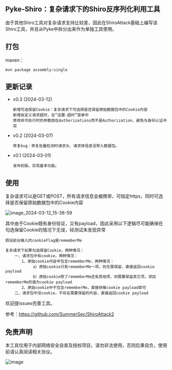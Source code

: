 ## Pyke-Shiro：复杂请求下的Shiro反序列化利用工具

由于其他Shiro工具对复杂请求支持比较差，因此在ShiroAttack基础上编写该Shiro工具，并且从Pyke中拆分出来作为单独工具使用。

## 打包

maven：

```
mvn package assembly:single
```

## 更新记录
- v0.3 (2024-03-12)

      新增可选保留Cookie：复杂请求下可选择是否保留原始数据包中的Cookie内容
      新增自定义请求超时，在“设置-超时”菜单中
      修改命令执行时的参数放在Authorizations而不是Authorization，避免与身份认证冲突

- v0.2 (2024-03-07)

      修复bug：修复批量检测时请求头、请求体信息没带入数据包。

- v0.1 (2024-03-01)

      发布初版，实现基本功能。

## 使用
复杂请求可以是GET或POST，所有请求信息会被携带，可指定https，同时可选择是否保留原始数据包中的Cookie内容


![image_2024-03-12_15-38-59](https://github.com/sma11new/Pyke-Shiro/assets/53944964/d16a17a4-d286-48dd-908e-ac9ea7dc9f9e)



其中由于Cookie既有身份验证，又有payload，因此采用以下逻辑尽可能确保在勾选保留Cookie的情况下无误，经测试未发现异常

```
假设前台输入的cookieFlag是rememberMe

复杂请求下如果勾选保留Cookie，两种情况：
	一、请求包中有cookie，两种情况：
	   1、原始cookie内容中包含rememberMe，两种情况：
			a）原始cookie只有rememberMe一项，则无需保留，直接返回cookie payload
			b）原始cookie除了rememberMe还有其他项，则需要保留其它项，添加rememberMe的值为cookie payload
	   2、原始cookie中不包含rememberMe，直接拼接cookie payload即可
	二、请求包中没cookie，不存在需要保留的内容，直接返回cookie payload
```



欢迎提issues完善工具。

参考：https://github.com/SummerSec/ShiroAttack2

## 免责声明

本工具仅用于内部网络安全自查及授权项目，请勿非法使用，否则后果自负，使用前请认真阅读相关协议。

![image](https://github.com/sma11new/Pyke-Shiro/assets/53944964/e1f4d4a1-ec26-4b20-8882-209799676b47)
